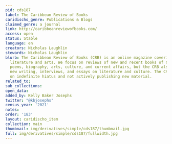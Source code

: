 ```yaml
---
pid: cds187
label: The Caribbean Review of Books
caridischo_genre: Publications & Blogs
claimed_genre: a journal
link: http://caribbeanreviewofbooks.com/
access: open
status: Stable
language: en
creators: Nicholas Laughlin
stewards: Nicholas Laughlin
blurb: The Caribbean Review of Books (CRB) is an online magazine covering Caribbean
  literature and arts. We focus on reviews of new and recent books of Caribbean fiction,
  poems, biography, arts, culture, and current affairs, but the CRB also publishes
  new writing, interviews, and essays on literature and culture. The CRB is currently
  on indefinite hiatus and not actively publishing new material.
related_to:
sub_collections:
open_data:
added_by: Kelly Baker Josephs
twitter: "@kbjosephs"
census_year: '2021'
notes:
order: '183'
layout: caridischo_item
collection: main
thumbnail: img/derivatives/simple/cds187/thumbnail.jpg
full: img/derivatives/simple/cds187/fullwidth.jpg
---
```

